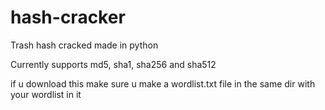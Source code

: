 # hash-cracker
Trash hash cracked made in python 

Currently supports md5, sha1, sha256 and sha512

if u download this make sure u make a wordlist.txt file in the same dir with your wordlist in it
